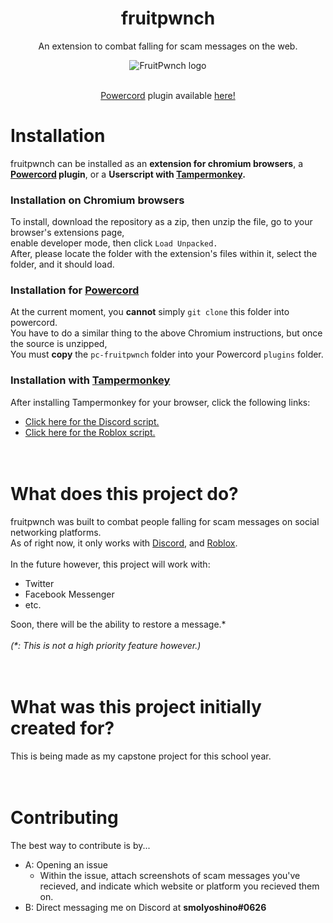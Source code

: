 <div align="center">
  <h1>fruitpwnch</h1>
  <p>An extension to combat falling for scam messages on the web.</p>
  <img src="https://github.com/smolyoshino/fruitpwnch-master/blob/master/fruitpwnch.png?raw=true" alt="FruitPwnch logo" />
  <br/>
  <br/>
  <p><a href="https://powercord.dev/">Powercord</a> plugin available <a href="https://github.com/smolyoshino/fruitpwnch-master/tree/master/pc-fruitpwnch">here!</a>
</div>

# Installation
fruitpwnch can be installed as an <b>extension for chromium browsers</b>, a <b><a href="https://powercord.dev/">Powercord</a> plugin</b>, or a <b>Userscript with <a href="https://www.tampermonkey.net/">Tampermonkey</a>.</b><br>
### Installation on Chromium browsers
To install, download the repository as a zip, then unzip the file, go to your browser's extensions page,<br/>
enable developer mode, then click `Load Unpacked.`<br/>
After, please locate the folder with the extension's files within it, select the folder, and it should load.
### Installation for [Powercord](https://powercord.dev/)
At the current moment, you <b>cannot</b> simply `git clone` this folder into powercord.<br/>
You have to do a similar thing to the above Chromium instructions, but once the source is unzipped,<br/>
You must <b>copy</b> the `pc-fruitpwnch` folder into your Powercord `plugins` folder.<br/>
### Installation with [Tampermonkey](https://www.tampermonkey.net/)
After installing Tampermonkey for your browser, click the following links:<br/>
- [Click here for the Discord script.](https://github.com/smolyoshino/fruitpwnch-master/raw/master/fruitpwnch-discord.user.js)
- [Click here for the Roblox script.](https://github.com/smolyoshino/fruitpwnch-master/raw/master/fruitpwnch-roblox.user.js)
<br><br><br>
# What does this project do?
fruitpwnch was built to combat people falling for scam messages on social networking platforms.<br/>
As of right now, it only works with [Discord](https://discord.gg/), and [Roblox](https://roblox.com/).<br/><br/>
In the future however, this project will work with:
- Twitter
- Facebook Messenger
- etc.

Soon, there will be the ability to restore a message.\*<br/><br/>
<i>(\*: This is not a high priority feature however.)</i>
<br><br><br>
# What was this project initially created for?
This is being made as my capstone project for this school year.
<br><br><br>
# Contributing
The best way to contribute is by...
- A: Opening an issue
  - Within the issue, attach screenshots of scam messages you've recieved, and indicate which website or platform you recieved them on.
- B: Direct messaging me on Discord at <b>smolyoshino#0626</b>
